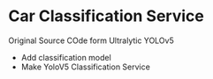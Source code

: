 # Car Classification Service

Original Source COde form Ultralytic YOLOv5
- Add classification model
- Make YoloV5 Classification Service
